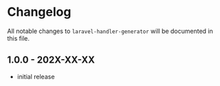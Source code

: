 # Changelog

All notable changes to `laravel-handler-generator` will be documented in this file.

## 1.0.0 - 202X-XX-XX

- initial release
